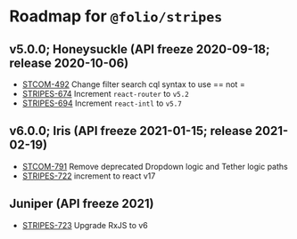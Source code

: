# Roadmap for `@folio/stripes`

## v5.0.0; Honeysuckle (API freeze 2020-09-18; release 2020-10-06)

* [STCOM-492](https://issues.folio.org/browse/STCOM-492) Change filter search cql syntax to use == not =
* [STRIPES-674](https://issues.folio.org/browse/STRIPES-672) Increment `react-router` to `v5.2`
* [STRIPES-694](https://issues.folio.org/browse/STRIPES-694) Increment `react-intl` to `v5.7`

## v6.0.0; Iris (API freeze 2021-01-15; release 2021-02-19)

* [STCOM-791](https://issues.folio.org/browse/STCOM-791) Remove deprecated Dropdown logic and Tether logic paths
* [STRIPES-722](https://issues.folio.org/browse/STRIPES-722) increment to react v17

## Juniper (API freeze 2021)

* [STRIPES-723](https://issues.folio.org/browse/STRIPES-723) Upgrade RxJS to v6

##
